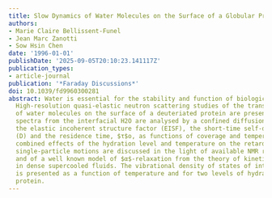 ```yaml
---
title: Slow Dynamics of Water Molecules on the Surface of a Globular Protein
authors:
- Marie Claire Bellissent-Funel
- Jean Marc Zanotti
- Sow Hsin Chen
date: '1996-01-01'
publishDate: '2025-09-05T20:10:23.141117Z'
publication_types:
- article-journal
publication: '*Faraday Discussions*'
doi: 10.1039/fd9960300281
abstract: Water is essential for the stability and function of biological macromolecules.
  High-resolution quasi-elastic neutron scattering studies of the translational dynamics
  of water molecules on the surface of a deuteriated protein are presented. The quasi-elastic
  spectra from the interfacial H2O are analysed by a confined diffusion model to obtain
  the elastic incoherent structure factor (EISF), the short-time self-diffusion constant
  (D) and the residence time, $τ$o, as functions of coverage and temperature. The
  combined effects of the hydration level and temperature on the retardation of the
  single-particle motions are discussed in the light of available NMR relaxation data
  and of a well known model of $α$-relaxation from the theory of kinetic glass transitions
  in dense supercooled fluids. The vibrational density of states of interfacial water
  is presented as a function of temperature and for two levels of hydration of the
  protein.
---
```

